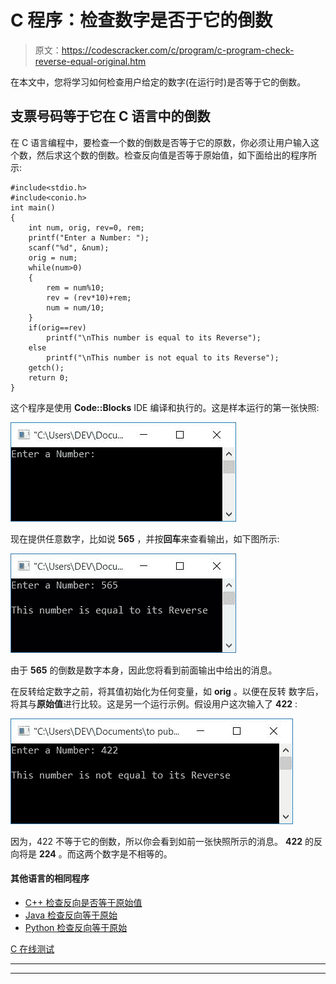 # C 程序：检查数字是否于它的倒数

> 原文：<https://codescracker.com/c/program/c-program-check-reverse-equal-original.htm>

在本文中，您将学习如何检查用户给定的数字(在运行时)是否等于它的倒数。

## 支票号码等于它在 C 语言中的倒数

在 C 语言编程中，要检查一个数的倒数是否等于它的原数，你必须让用户输入这个数，然后求这个数的倒数。检查反向值是否等于原始值，如下面给出的程序所示:

```
#include<stdio.h>
#include<conio.h>
int main()
{
    int num, orig, rev=0, rem;
    printf("Enter a Number: ");
    scanf("%d", &num);
    orig = num;
    while(num>0)
    {
        rem = num%10;
        rev = (rev*10)+rem;
        num = num/10;
    }
    if(orig==rev)
        printf("\nThis number is equal to its Reverse");
    else
        printf("\nThis number is not equal to its Reverse");
    getch();
    return 0;
}
```

这个程序是使用 **Code::Blocks** IDE 编译和执行的。这是样本运行的第一张快照:

![c program reverse original](img/85f3b37be095d36b6045ae9e8a47c107.png)

现在提供任意数字，比如说 **565** ，并按**回车**来查看输出，如下图所示:

![c check reverse equal original not](img/6dfd8da6e2e3784dd68f1bf3eb57e8c7.png)

由于 **565** 的倒数是数字本身，因此您将看到前面输出中给出的消息。

在反转给定数字之前，将其值初始化为任何变量，如 **orig** 。以便在反转 数字后，将其与**原始值**进行比较。这是另一个运行示例。假设用户这次输入了 **422** :

![reverse original program c](img/d38e096f12f955e3e2036433a456164c.png)

因为，422 不等于它的倒数，所以你会看到如前一张快照所示的消息。 **422** 的反向将是 **224** 。而这两个数字是不相等的。

#### 其他语言的相同程序

*   [C++ 检查反向是否等于原始值](/cpp/program/cpp-program-check-reverse-equal-original.htm)
*   [Java 检查反向等于原始](/java/program/java-program-check-reverse-equal-original.htm)
*   [Python 检查反向等于原始](/python/program/python-program-check-reverse-equal-original.htm)

[C 在线测试](/exam/showtest.php?subid=2)

* * *

* * *